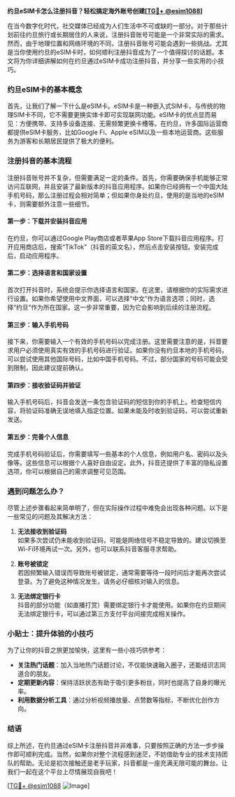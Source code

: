 **约旦eSIM卡怎么注册抖音？轻松搞定海外账号创建[[TG💪+ @esim1088](https://t.me/s/esim1088)]**

在当今数字化时代，社交媒体已经成为人们生活中不可或缺的一部分。对于那些计划前往约旦旅行或长期居住的人来说，注册抖音账号可能是一个非常实际的需求。然而，由于地理位置和网络环境的不同，注册抖音账号可能会遇到一些挑战。尤其是当你使用约旦的eSIM卡时，如何顺利注册抖音成为了一个值得探讨的话题。本文将为你详细讲解如何在约旦通过eSIM卡成功注册抖音，并分享一些实用的小技巧。

### 约旦eSIM卡的基本概念

首先，让我们了解一下什么是eSIM卡。eSIM卡是一种嵌入式SIM卡，与传统的物理SIM卡不同，它不需要更换实体卡即可实现联网功能。eSIM卡的优点显而易见：方便携带、支持多设备连接、无需频繁更换卡槽等。在约旦，许多国际运营商都提供eSIM卡服务，比如Google Fi、Apple eSIM以及一些本地运营商。这些服务为游客和长期居民提供了极大的便利。

### 注册抖音的基本流程

注册抖音账号并不复杂，但需要满足一定的条件。首先，你需要确保手机能够正常访问互联网，并且安装了最新版本的抖音应用程序。如果你已经拥有一个中国大陆手机号码，那么注册过程会相对简单；但如果你身处约旦，使用的是当地的eSIM卡，则需要额外注意一些细节。

#### 第一步：下载并安装抖音应用

在约旦，你可以通过Google Play商店或者苹果App Store下载抖音应用程序。打开应用商店后，搜索“TikTok”（抖音的英文名），然后点击安装按钮。安装完成后，启动应用程序。

#### 第二步：选择语言和国家设置

首次打开抖音时，系统会提示你选择语言和国家。在这里，请根据你的实际需求进行设置。如果你希望使用中文界面，可以选择“中文”作为语言选项；同时，选择“约旦”作为所在国家。这一步非常重要，因为它会影响到后续的注册流程。

#### 第三步：输入手机号码

接下来，你需要输入一个有效的手机号码以完成注册。这里需要注意的是，抖音要求用户必须使用真实有效的手机号码进行验证。如果你没有约旦本地的手机号码，可以尝试使用其他国际号码，比如中国手机号码。不过，部分国家的号码可能会受到限制，因此建议提前确认。

#### 第四步：接收验证码并验证

输入手机号码后，抖音会发送一条包含验证码的短信到你的手机上。检查短信内容，将验证码准确无误地填入指定位置。如果未能及时收到验证码，可以尝试重新发送。

#### 第五步：完善个人信息

完成手机号码验证后，你需要填写一些基本的个人信息，例如用户名、密码以及头像等。这些信息可以根据个人喜好自由设定。此外，抖音还提供了丰富的隐私设置选项，你可以根据自己的需求调整可见范围。

### 遇到问题怎么办？

尽管上述步骤看起来简单明了，但在实际操作过程中难免会出现各种问题。以下是一些常见的问题及其解决方法：

1. **无法接收到验证码**  
   如果多次尝试仍未能收到验证码，可能是网络信号不稳定导致的。建议切换至Wi-Fi环境再试一次。另外，也可以联系抖音客服寻求帮助。

2. **账号被锁定**  
   若因频繁输入错误而导致账号被锁定，通常需要等待一段时间后才能再次尝试登录。为了避免这种情况发生，请务必仔细核对输入的信息。

3. **无法绑定银行卡**  
   抖音的部分功能（如直播打赏）需要绑定银行卡才能使用。如果你在约旦期间无法绑定银行卡，可以通过第三方支付平台间接完成相关操作。

### 小贴士：提升体验的小技巧

为了让你的抖音之旅更加愉快，这里有一些小技巧供参考：

- **关注热门话题**：加入当地热门话题讨论，不仅能快速融入圈子，还能结识志同道合的朋友。
- **定期更新内容**：保持活跃状态有助于吸引更多粉丝，同时也提高了自身的曝光率。
- **利用数据分析工具**：通过分析视频播放量、点赞数等指标，不断优化创作方向。

### 结语

综上所述，在约旦通过eSIM卡注册抖音并非难事，只要按照正确的方法一步步操作即可顺利完成。当然，如果你对整个流程感到迷茫，不妨借助专业的技术支持团队的帮助。无论是初次接触还是老手玩家，抖音都是一座充满无限可能的舞台。让我们一起在这个平台上尽情展现自我吧！

[[TG💪+ @esim1088](https://t.me/s/esim1088) ![Image](https://i.postimg.cc/4NQfJmqS/Snipaste-2025-05-13-00-14-12.png)]